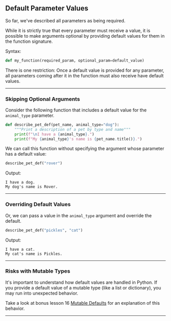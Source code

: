 ## Default Parameter Values

So far, we've described all parameters as being required.

While it is strictly true that every parameter must receive a value, it is
possible to make arguments optional by providing default values for them in the
function signature.

Syntax:

```python
def my_function(required_param, optional_param=default_value)
```

There is one restriction: Once a default value is provided for any parameter, 
all parameters coming after it in the function must also receive have default
values.

---

### Skipping Optional Arguments

Consider the following function that includes a default value for the
`animal_type` parameter.

```python
def describe_pet_def(pet_name, animal_type="dog"):
    """Print a description of a pet by type and name"""
    print(f"\nI have a {animal_type}.")
    print(f"My {animal_type}'s name is {pet_name.title()}.")
```

We can call this function without specifying the argument whose parameter has
a default value:

```python
describe_pet_def("rover")
```

Output:

```
I have a dog.
My dog's name is Rover.
```

---

### Overriding Default Values

Or, we can pass a value in the `animal_type` argument and override the default.

```python
describe_pet_def("pickles", "cat")
```

Output:

```
I have a cat.
My cat's name is Pickles.
```

---

### Risks with Mutable Types

It's important to understand how default values are handled in Python. If
you provide a default value of a mutable type (like a list or dictionary),
you may run into unexpected behavior.

Take a look at bonus lesson 16 
[Mutable Defaults](./16_bonus_mutable_defaults.md) for an explanation of
this behavior.

---
